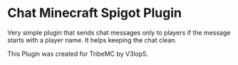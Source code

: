 # Chat Minecraft Spigot Plugin
Very simple plugin that sends chat messages only to players if the message starts with a player name. It helps keeping the chat clean.

This Plugin was created for TribeMC by V3lop5.